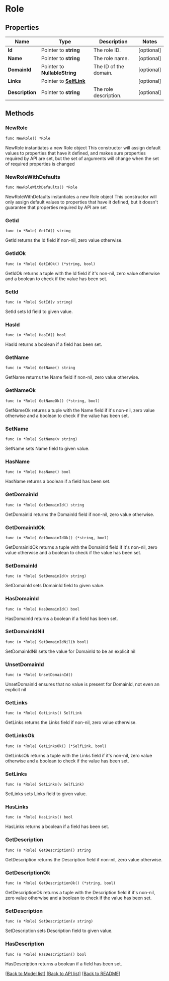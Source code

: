 # Role

## Properties

Name | Type | Description | Notes
------------ | ------------- | ------------- | -------------
**Id** | Pointer to **string** | The role ID. | [optional] 
**Name** | Pointer to **string** | The role name. | [optional] 
**DomainId** | Pointer to **NullableString** | The ID of the domain. | [optional] 
**Links** | Pointer to [**SelfLink**](SelfLink.md) |  | [optional] 
**Description** | Pointer to **string** | The role description. | [optional] 

## Methods

### NewRole

`func NewRole() *Role`

NewRole instantiates a new Role object
This constructor will assign default values to properties that have it defined,
and makes sure properties required by API are set, but the set of arguments
will change when the set of required properties is changed

### NewRoleWithDefaults

`func NewRoleWithDefaults() *Role`

NewRoleWithDefaults instantiates a new Role object
This constructor will only assign default values to properties that have it defined,
but it doesn't guarantee that properties required by API are set

### GetId

`func (o *Role) GetId() string`

GetId returns the Id field if non-nil, zero value otherwise.

### GetIdOk

`func (o *Role) GetIdOk() (*string, bool)`

GetIdOk returns a tuple with the Id field if it's non-nil, zero value otherwise
and a boolean to check if the value has been set.

### SetId

`func (o *Role) SetId(v string)`

SetId sets Id field to given value.

### HasId

`func (o *Role) HasId() bool`

HasId returns a boolean if a field has been set.

### GetName

`func (o *Role) GetName() string`

GetName returns the Name field if non-nil, zero value otherwise.

### GetNameOk

`func (o *Role) GetNameOk() (*string, bool)`

GetNameOk returns a tuple with the Name field if it's non-nil, zero value otherwise
and a boolean to check if the value has been set.

### SetName

`func (o *Role) SetName(v string)`

SetName sets Name field to given value.

### HasName

`func (o *Role) HasName() bool`

HasName returns a boolean if a field has been set.

### GetDomainId

`func (o *Role) GetDomainId() string`

GetDomainId returns the DomainId field if non-nil, zero value otherwise.

### GetDomainIdOk

`func (o *Role) GetDomainIdOk() (*string, bool)`

GetDomainIdOk returns a tuple with the DomainId field if it's non-nil, zero value otherwise
and a boolean to check if the value has been set.

### SetDomainId

`func (o *Role) SetDomainId(v string)`

SetDomainId sets DomainId field to given value.

### HasDomainId

`func (o *Role) HasDomainId() bool`

HasDomainId returns a boolean if a field has been set.

### SetDomainIdNil

`func (o *Role) SetDomainIdNil(b bool)`

 SetDomainIdNil sets the value for DomainId to be an explicit nil

### UnsetDomainId
`func (o *Role) UnsetDomainId()`

UnsetDomainId ensures that no value is present for DomainId, not even an explicit nil
### GetLinks

`func (o *Role) GetLinks() SelfLink`

GetLinks returns the Links field if non-nil, zero value otherwise.

### GetLinksOk

`func (o *Role) GetLinksOk() (*SelfLink, bool)`

GetLinksOk returns a tuple with the Links field if it's non-nil, zero value otherwise
and a boolean to check if the value has been set.

### SetLinks

`func (o *Role) SetLinks(v SelfLink)`

SetLinks sets Links field to given value.

### HasLinks

`func (o *Role) HasLinks() bool`

HasLinks returns a boolean if a field has been set.

### GetDescription

`func (o *Role) GetDescription() string`

GetDescription returns the Description field if non-nil, zero value otherwise.

### GetDescriptionOk

`func (o *Role) GetDescriptionOk() (*string, bool)`

GetDescriptionOk returns a tuple with the Description field if it's non-nil, zero value otherwise
and a boolean to check if the value has been set.

### SetDescription

`func (o *Role) SetDescription(v string)`

SetDescription sets Description field to given value.

### HasDescription

`func (o *Role) HasDescription() bool`

HasDescription returns a boolean if a field has been set.


[[Back to Model list]](../README.md#documentation-for-models) [[Back to API list]](../README.md#documentation-for-api-endpoints) [[Back to README]](../README.md)



